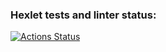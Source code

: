 ### Hexlet tests and linter status:
[![Actions Status](https://github.com/Listag/frontend-project-lvl2/workflows/hexlet-check/badge.svg)](https://github.com/Listag/frontend-project-lvl2/actions)
